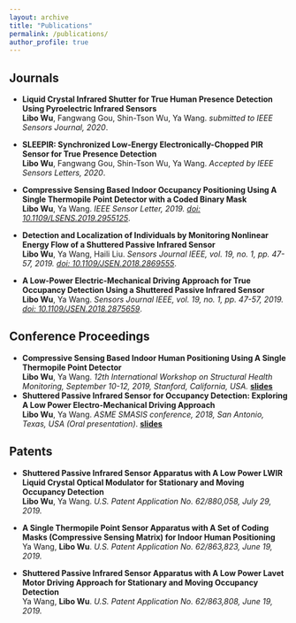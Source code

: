 ```yaml
---
layout: archive
title: "Publications"
permalink: /publications/
author_profile: true
---
```


Journals
---

* <b>Liquid Crystal Infrared Shutter for True Human Presence Detection Using Pyroelectric Infrared Sensors</b> <br> 
<b>Libo Wu</b>, Fangwang Gou, Shin-Tson Wu, Ya Wang.
<i>submitted to IEEE Sensors Journal, 2020</i>.
      

* <b>SLEEPIR: Synchronized Low-Energy Electronically-Chopped PIR Sensor for True Presence Detection</b> <br> 
<b>Libo Wu</b>, Fangwang Gou, Shin-Tson Wu, Ya Wang.
<i>Accepted by IEEE Sensors Letters, 2020</i>.

* <b>Compressive Sensing Based Indoor Occupancy Positioning Using A Single Thermopile Point Detector with a Coded Binary Mask</b> <br> 
<b>Libo Wu</b>, Ya Wang.
<i>IEEE Sensor Letter, 2019. [doi: 10.1109/LSENS.2019.2955125](https://doi.org/10.1109/LSENS.2019.2955125)</i>.

* <b>Detection and Localization of Individuals by Monitoring Nonlinear
Energy Flow of a Shuttered Passive Infrared Sensor</b> <br>
<b>Libo Wu</b>, Ya Wang, Haili Liu.
<i>Sensors Journal IEEE, vol. 19, no. 1, pp. 47-57, 2019. [doi: 10.1109/JSEN.2018.2869555](https://doi.org/10.1109/JSEN.2018.2869555)</i>. 

* <b>A Low-Power Electric-Mechanical Driving Approach for True Occupancy Detection Using a Shuttered Passive Infrared Sensor</b> <br>
<b>Libo Wu</b>, Ya Wang.
<i>Sensors Journal IEEE, vol. 19, no. 1, pp. 47-57, 2019. [doi: 10.1109/JSEN.2018.2875659](https://doi.org/10.1109/JSEN.2018.2875659)</i>. 

Conference Proceedings
---
* <b>Compressive Sensing Based Indoor Human Positioning Using A Single Thermopile
Point Detector</b> <br>
<b>Libo Wu</b>, Ya Wang.
<i>12th International Workshop on Structural Health Monitoring, September 10-12, 2019,
Stanford, California, USA.</i> <b>[slides](http://libowu.com/files/IWSHM2019.pdf)</b>
* <b>Shuttered Passive Infrared Sensor for Occupancy Detection: Exploring A Low
Power Electro-Mechanical Driving Approach</b> <br>
<b>Libo Wu</b>, Ya Wang.
<i>ASME SMASIS conference, 2018, San Antonio, Texas, USA (Oral presentation)</i>. <b>[slides](http://libowu.com/files/SMASIS2018.pdf)</b>

Patents
---
* <b>Shuttered Passive Infrared Sensor Apparatus with A Low Power LWIR Liquid
Crystal Optical Modulator for Stationary and Moving Occupancy Detection</b> <br>
<b>Libo Wu</b>, Ya Wang.
<i>U.S. Patent Application No.
62/880,058, July 29, 2019.</i> 

* <b>A Single Thermopile Point Sensor Apparatus with A Set of Coding Masks
(Compressive Sensing Matrix) for Indoor Human Positioning</b> <br>
Ya Wang, <b>Libo Wu</b>.
<i>U.S. Patent Application No. 62/863,823, June 19, 2019.</i> 

* <b>Shuttered Passive Infrared Sensor Apparatus with A Low Power Lavet Motor
Driving Approach for Stationary and Moving Occupancy Detection</b> <br>
Ya Wang, <b>Libo Wu</b>.
<i>U.S. Patent Application No. 62/863,808, June 19, 2019.</i>
